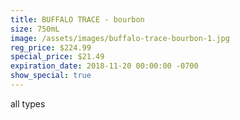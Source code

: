```yaml
---
title: BUFFALO TRACE - bourbon
size: 750mL
image: /assets/images/buffalo-trace-bourbon-1.jpg
reg_price: $224.99
special_price: $21.49
expiration_date: 2018-11-20 00:00:00 -0700
show_special: true
---
```


all types